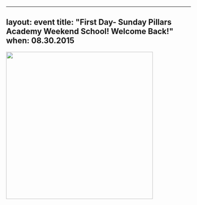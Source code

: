 
---
layout: event
title: "First Day- Sunday Pillars Academy Weekend School! Welcome Back!"
when: 08.30.2015
---

<img src="https://cloud.githubusercontent.com/assets/11180395/8606204/0398ea6e-263f-11e5-8a85-3e8e129a4bd1.jpg" width="400" />
